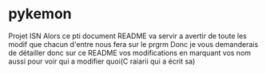 # pykemon
Projet ISN
Alors ce pti document README va servir a avertir de toute les modif que chacun d'entre nous fera sur le prgrm
Donc je vous demanderais de détailler donc sur ce README vos modifications en marquant vos nom aussi pour voir qui a modifier quoi(C raiarii qui a écrit sa)
